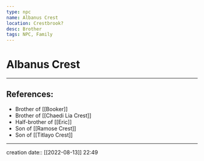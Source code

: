 ```yaml
---
type: npc
name: Albanus Crest
location: Crestbrook?
desc: Brother
tags: NPC, Family
---
```


# Albanus Crest
___ 
## References: 
- Brother of [[Booker]]
- Brother of [[Chaedi Lia Crest]]
- Half-brother of [[Eric]]
- Son of [[Ramose Crest]]
- Son of [[Titlayo Crest]]
--- 
creation date:: [[2022-08-13]] 22:49